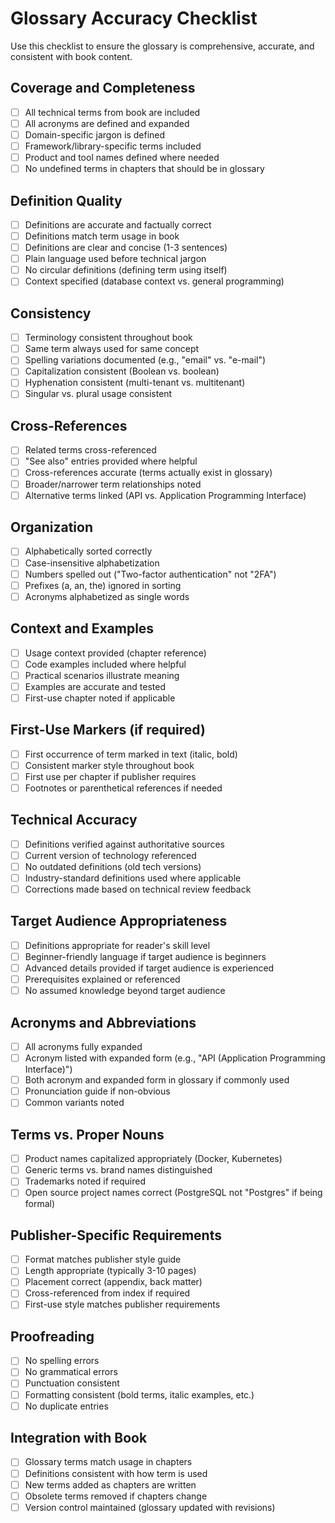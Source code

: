 # Glossary Accuracy Checklist

Use this checklist to ensure the glossary is comprehensive, accurate, and consistent with book content.

## Coverage and Completeness

- [ ] All technical terms from book are included
- [ ] All acronyms are defined and expanded
- [ ] Domain-specific jargon is defined
- [ ] Framework/library-specific terms included
- [ ] Product and tool names defined where needed
- [ ] No undefined terms in chapters that should be in glossary

## Definition Quality

- [ ] Definitions are accurate and factually correct
- [ ] Definitions match term usage in book
- [ ] Definitions are clear and concise (1-3 sentences)
- [ ] Plain language used before technical jargon
- [ ] No circular definitions (defining term using itself)
- [ ] Context specified (database context vs. general programming)

## Consistency

- [ ] Terminology consistent throughout book
- [ ] Same term always used for same concept
- [ ] Spelling variations documented (e.g., "email" vs. "e-mail")
- [ ] Capitalization consistent (Boolean vs. boolean)
- [ ] Hyphenation consistent (multi-tenant vs. multitenant)
- [ ] Singular vs. plural usage consistent

## Cross-References

- [ ] Related terms cross-referenced
- [ ] "See also" entries provided where helpful
- [ ] Cross-references accurate (terms actually exist in glossary)
- [ ] Broader/narrower term relationships noted
- [ ] Alternative terms linked (API vs. Application Programming Interface)

## Organization

- [ ] Alphabetically sorted correctly
- [ ] Case-insensitive alphabetization
- [ ] Numbers spelled out ("Two-factor authentication" not "2FA")
- [ ] Prefixes (a, an, the) ignored in sorting
- [ ] Acronyms alphabetized as single words

## Context and Examples

- [ ] Usage context provided (chapter reference)
- [ ] Code examples included where helpful
- [ ] Practical scenarios illustrate meaning
- [ ] Examples are accurate and tested
- [ ] First-use chapter noted if applicable

## First-Use Markers (if required)

- [ ] First occurrence of term marked in text (italic, bold)
- [ ] Consistent marker style throughout book
- [ ] First use per chapter if publisher requires
- [ ] Footnotes or parenthetical references if needed

## Technical Accuracy

- [ ] Definitions verified against authoritative sources
- [ ] Current version of technology referenced
- [ ] No outdated definitions (old tech versions)
- [ ] Industry-standard definitions used where applicable
- [ ] Corrections made based on technical review feedback

## Target Audience Appropriateness

- [ ] Definitions appropriate for reader's skill level
- [ ] Beginner-friendly language if target audience is beginners
- [ ] Advanced details provided if target audience is experienced
- [ ] Prerequisites explained or referenced
- [ ] No assumed knowledge beyond target audience

## Acronyms and Abbreviations

- [ ] All acronyms fully expanded
- [ ] Acronym listed with expanded form (e.g., "API (Application Programming Interface)")
- [ ] Both acronym and expanded form in glossary if commonly used
- [ ] Pronunciation guide if non-obvious
- [ ] Common variants noted

## Terms vs. Proper Nouns

- [ ] Product names capitalized appropriately (Docker, Kubernetes)
- [ ] Generic terms vs. brand names distinguished
- [ ] Trademarks noted if required
- [ ] Open source project names correct (PostgreSQL not "Postgres" if being formal)

## Publisher-Specific Requirements

- [ ] Format matches publisher style guide
- [ ] Length appropriate (typically 3-10 pages)
- [ ] Placement correct (appendix, back matter)
- [ ] Cross-referenced from index if required
- [ ] First-use style matches publisher requirements

## Proofreading

- [ ] No spelling errors
- [ ] No grammatical errors
- [ ] Punctuation consistent
- [ ] Formatting consistent (bold terms, italic examples, etc.)
- [ ] No duplicate entries

## Integration with Book

- [ ] Glossary terms match usage in chapters
- [ ] Definitions consistent with how term is used
- [ ] New terms added as chapters are written
- [ ] Obsolete terms removed if chapters change
- [ ] Version control maintained (glossary updated with revisions)

